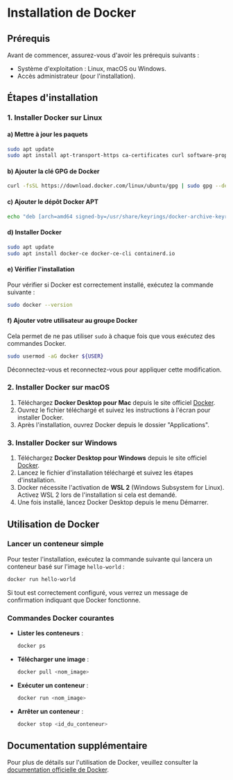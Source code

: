 # Installation de Docker

## Prérequis

Avant de commencer, assurez-vous d'avoir les prérequis suivants :

- Système d'exploitation : Linux, macOS ou Windows.
- Accès administrateur (pour l'installation).

## Étapes d'installation

### 1. Installer Docker sur Linux

#### a) Mettre à jour les paquets
```bash
sudo apt update
sudo apt install apt-transport-https ca-certificates curl software-properties-common
```

#### b) Ajouter la clé GPG de Docker
```bash
curl -fsSL https://download.docker.com/linux/ubuntu/gpg | sudo gpg --dearmor -o /usr/share/keyrings/docker-archive-keyring.gpg
```

#### c) Ajouter le dépôt Docker APT
```bash
echo "deb [arch=amd64 signed-by=/usr/share/keyrings/docker-archive-keyring.gpg] https://download.docker.com/linux/ubuntu $(lsb_release -cs) stable" | sudo tee /etc/apt/sources.list.d/docker.list > /dev/null
```

#### d) Installer Docker
```bash
sudo apt update
sudo apt install docker-ce docker-ce-cli containerd.io
```

#### e) Vérifier l'installation
Pour vérifier si Docker est correctement installé, exécutez la commande suivante :
```bash
sudo docker --version
```

#### f) Ajouter votre utilisateur au groupe Docker
Cela permet de ne pas utiliser `sudo` à chaque fois que vous exécutez des commandes Docker.
```bash
sudo usermod -aG docker ${USER}
```
Déconnectez-vous et reconnectez-vous pour appliquer cette modification.

### 2. Installer Docker sur macOS

1. Téléchargez **Docker Desktop pour Mac** depuis le site officiel [Docker](https://www.docker.com/products/docker-desktop).
2. Ouvrez le fichier téléchargé et suivez les instructions à l'écran pour installer Docker.
3. Après l'installation, ouvrez Docker depuis le dossier "Applications".

### 3. Installer Docker sur Windows

1. Téléchargez **Docker Desktop pour Windows** depuis le site officiel [Docker](https://www.docker.com/products/docker-desktop).
2. Lancez le fichier d'installation téléchargé et suivez les étapes d'installation.
3. Docker nécessite l'activation de **WSL 2** (Windows Subsystem for Linux). Activez WSL 2 lors de l'installation si cela est demandé.
4. Une fois installé, lancez Docker Desktop depuis le menu Démarrer.

## Utilisation de Docker

### Lancer un conteneur simple
Pour tester l'installation, exécutez la commande suivante qui lancera un conteneur basé sur l'image `hello-world` :
```bash
docker run hello-world
```

Si tout est correctement configuré, vous verrez un message de confirmation indiquant que Docker fonctionne.

### Commandes Docker courantes

- **Lister les conteneurs** :
  ```bash
  docker ps
  ```

- **Télécharger une image** :
  ```bash
  docker pull <nom_image>
  ```

- **Exécuter un conteneur** :
  ```bash
  docker run <nom_image>
  ```

- **Arrêter un conteneur** :
  ```bash
  docker stop <id_du_conteneur>
  ```

## Documentation supplémentaire

Pour plus de détails sur l'utilisation de Docker, veuillez consulter la [documentation officielle de Docker](https://docs.docker.com/).
